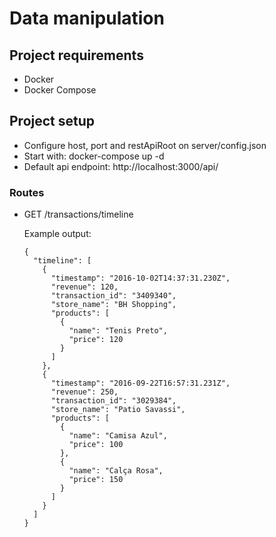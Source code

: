 # Data manipulation

## Project requirements
- Docker
- Docker Compose

## Project setup

- Configure host, port and restApiRoot on server/config.json
- Start with: docker-compose up -d
- Default api endpoint: http://localhost:3000/api/

### Routes

- GET /transactions/timeline

  Example output:

  ```
  {
    "timeline": [
      {
        "timestamp": "2016-10-02T14:37:31.230Z",
        "revenue": 120,
        "transaction_id": "3409340",
        "store_name": "BH Shopping",
        "products": [
          {
            "name": "Tenis Preto",
            "price": 120
          }
        ]
      },
      {
        "timestamp": "2016-09-22T16:57:31.231Z",
        "revenue": 250,
        "transaction_id": "3029384",
        "store_name": "Patio Savassi",
        "products": [
          {
            "name": "Camisa Azul",
            "price": 100
          },
          {
            "name": "Calça Rosa",
            "price": 150
          }
        ]
      }
    ]
  }
  ```